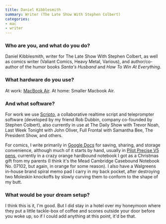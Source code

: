 ```yaml
---
title: Daniel Kibblesmith
summary: Writer (The Late Show With Stephen Colbert)
categories:
- mac
- writer
---
```


### Who are you, and what do you do?

Daniel Kibblesmith, writer for The Late Show With Stephen Colbert, as well as comics writer (Valiant Comics, Heavy Metal, Various), and author/co-author of the humor books _Santa's Husband_ and _How To Win At Everything_.

### What hardware do you use?

At work: [MacBook Air][macbook-air]. At home: Smaller Macbook Air.

### And what software?

For work we use [Scripto][], a collaborative realtime script and teleprompter software (developed by my friend Rob Dubbin, company co-founded by Stephen Colbert), also currently in use at The Daily Show with Trevor Noah, Last Week Tonight with John Oliver, Full Frontal with Samantha Bee, The President Show, and others.

For comics, I write primarily in [Google Docs][google-docs] for saving, sharing, and storage convenience, although much of it starts by hand, usually in [Pilot Precise V5 pens][precise-v5], currently in a crazy orange hardbound notebook I got as a Christmas gift from my parents (I think it's the Mead Cambridge Casebound Notebook No. 07102, but again, in orange for some reason). I also have a Walgreens in-house brand spiral memo pad I carry in my back pocket, after destroying two Moleskin knockoffs by slowly curving them to conform to the shape of my butt.

### What would be your dream setup?

I think this is it, I'm good. But I did stay in a hotel over my honeymoon where they put a little tackle-box of coffee and scones outside your door before you woke up, so if I could add anything at this point, it'd be that.

[macbook-air]: https://www.apple.com/macbook-air/ "A very thin laptop."
[precise-v5]: https://www.amazon.com/Pilot-Precise-Stick-Rolling-Extra/dp/B00006IEBI "A pen."
[google-docs]: https://en.wikipedia.org/wiki/Google_Docs "A web-based office suite."
[scripto]: http://scripto.computer/ "A tool for collaboratively writing TV scripts."
